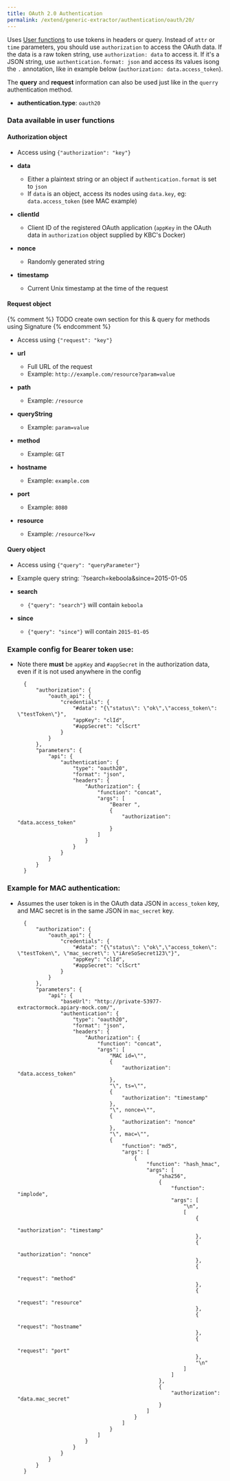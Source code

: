 ```yaml
---
title: OAuth 2.0 Authentication
permalink: /extend/generic-extractor/authentication/oauth/20/
---
```


Uses [User functions](/extend/generic-extractor/user-functions/) to use tokens in headers or query. Instead of `attr` or `time` parameters, you should use `authorization` to access the OAuth data. If the data is a raw token string, use `authorization: data` to access it. If it's a JSON string, use `authentication.format: json` and access its values isong the `.` annotation, like in example below (`authorization: data.access_token`).

The **query** and **request** information can also be used just like in the `querry` authentication method.

- **authentication.type**: `oauth20`

### Data available in user functions

#### Authorization object
- Access using `{"authorization": "key"}`

- **data**
    - Either a plaintext string or an object if `authentication.format` is set to `json`
    - If `data` is an object, access its nodes using `data.key`, eg: `data.access_token` (see MAC example)
- **clientId**
    - Client ID of the registered OAuth application (`appKey` in the OAuth data in `authorization` object supplied by KBC's Docker)
- **nonce**
    - Randomly generated string
- **timestamp**
    - Current Unix timestamp at the time of the request

#### Request object
{% comment %}
TODO create own section for this & query for methods using Signature
{% endcomment %}
- Access using `{"request": "key"}`

- **url**
    - Full URL of the request
    - Example: `http://example.com/resource?param=value`
- **path**
    - Example: `/resource`
- **queryString**
    - Example: `param=value`
- **method**
    - Example: `GET`
- **hostname**
    - Example: `example.com`
- **port**
    - Example: `8080`
- **resource**
    - Example: `/resource?k=v`

#### Query object
- Access using `{"query": "queryParameter"}`

- Example query string: `?search=keboola&since=2015-01-05

- **search**
    - `{"query": "search"}` will contain `keboola`
- **since**
    - `{"query": "since"}` will contain `2015-01-05`

### Example config for **Bearer** token use:
- Note there **must** be `appKey` and `#appSecret` in the authorization data, even if it is not used anywhere in the config

        {
            "authorization": {
                "oauth_api": {
                    "credentials": {
                        "#data": "{\"status\": \"ok\",\"access_token\": \"testToken\"}",
                        "appKey": "clId",
                        "#appSecret": "clScrt"
                    }
                }
            },
            "parameters": {
                "api": {
                    "authentication": {
                        "type": "oauth20",
                        "format": "json",
                        "headers": {
                            "Authorization": {
                                "function": "concat",
                                "args": [
                                    "Bearer ",
                                    {
                                        "authorization": "data.access_token"
                                    }
                                ]
                            }
                        }
                    }
                }
            }
        }

### Example for **MAC** authentication:
- Assumes the user token is in the OAuth data JSON in `access_token` key, and MAC secret is in the same JSON in `mac_secret` key.

        {
            "authorization": {
                "oauth_api": {
                    "credentials": {
                        "#data": "{\"status\": \"ok\",\"access_token\": \"testToken\", \"mac_secret\": \"iAreSoSecret123\"}",
                        "appKey": "clId",
                        "#appSecret": "clScrt"
                    }
                }
            },
            "parameters": {
                "api": {
                    "baseUrl": "http://private-53977-extractormock.apiary-mock.com/",
                    "authentication": {
                        "type": "oauth20",
                        "format": "json",
                        "headers": {
                            "Authorization": {
                                "function": "concat",
                                "args": [
                                    "MAC id=\"",
                                    {
                                        "authorization": "data.access_token"
                                    },
                                    "\", ts=\"",
                                    {
                                        "authorization": "timestamp"
                                    },
                                    "\", nonce=\"",
                                    {
                                        "authorization": "nonce"
                                    },
                                    "\", mac=\"",
                                    {
                                        "function": "md5",
                                        "args": [
                                            {
                                                "function": "hash_hmac",
                                                "args": [
                                                    "sha256",
                                                    {
                                                        "function": "implode",
                                                        "args": [
                                                            "\n",
                                                            [
                                                                {
                                                                    "authorization": "timestamp"
                                                                },
                                                                {
                                                                    "authorization": "nonce"
                                                                },
                                                                {
                                                                    "request": "method"
                                                                },
                                                                {
                                                                    "request": "resource"
                                                                },
                                                                {
                                                                    "request": "hostname"
                                                                },
                                                                {
                                                                    "request": "port"
                                                                },
                                                                "\n"
                                                            ]
                                                        ]
                                                    },
                                                    {
                                                        "authorization": "data.mac_secret"
                                                    }
                                                ]
                                            }
                                        ]
                                    }
                                ]
                            }
                        }
                    }
                }
            }
        }
